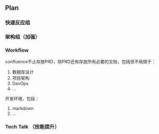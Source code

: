 ## Plan

### 快速反应组

### 架构组（加强）

### Workflow

confluence不止存放PRD，除PRD还有存放所有必要的文档，包括但不局限于：
1. 数据库设计
1. 项目架构
1. DevOps
1. ...

开发环境，包括：
1. markdown
1. ...

### Tech Talk （技能提升）
